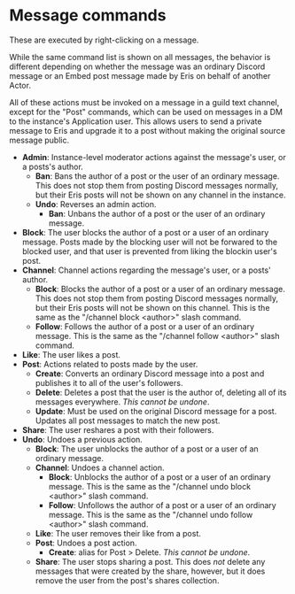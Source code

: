 # Message commands

These are executed by right-clicking on a message.

While the same command list is shown on all messages, the behavior is different depending on whether the message was an ordinary Discord message or an Embed post message made by Eris on behalf of another Actor.

All of these actions must be invoked on a message in a guild text channel, except for the "Post" commands, which can be used on messages in a DM to the instance's Application user. This allows users to send a private message to Eris and upgrade it to a post without making the original source message public.

* **Admin**: Instance-level moderator actions against the message's user, or a posts's author.
    * **Ban**: Bans the author of a post or the user of an ordinary message. This does not stop them from posting Discord messages normally, but their Eris posts will not be shown on any channel in the instance.
    * **Undo**: Reverses an admin action.
        * **Ban**: Unbans the author of a post or the user of an ordinary message. 
* **Block**: The user blocks the author of a post or a user of an ordinary message. Posts made by the blocking user will not be forwared to the blocked user, and that user is prevented from liking the blockin user's post. 
* **Channel**: Channel actions regarding the message's user, or a posts' author.
    * **Block**: Blocks the author of a post or a user of an ordinary message. This does not stop them from posting Discord messages normally, but their Eris posts will not be shown on this channel. This is the same as the "/channel block \<author\>" slash command.
    * **Follow**: Follows the author of a post or a user of an ordinary message. This is the same as the "/channel follow \<author\>" slash command.
* **Like**: The user likes a post. 
* **Post**: Actions related to posts made by the user.
    * **Create**: Converts an ordinary Discord message into a post and publishes it to all of the user's followers.
    * **Delete**: Deletes a post that the user is the author of, deleting all of its messages everywhere. *This cannot be undone*.
    * **Update**: Must be used on the original Discord message for a post. Updates all post messages to match the new post.
* **Share**: The user reshares a post with their followers.
* **Undo**: Undoes a previous action.
    * **Block**: The user unblocks the author of a post or a user of an ordinary message.
    * **Channel**: Undoes a channel action.
        * **Block**: Unblocks the author of a post or a user of an ordinary message. This is the same as the "/channel undo block \<author\>" slash command.
        * **Follow**: Unfollows the author of a post or a user of an ordinary message. This is the same as the "/channel undo follow \<author\>" slash command.
    * **Like**: The user removes their like from a post.
    * **Post**: Undoes a post action.
        * **Create**: alias for Post > Delete. *This cannot be undone*.
    * **Share**: The user stops sharing a post. This does *not* delete any messages that were created by the share, however, but it does remove the user from the post's shares collection.